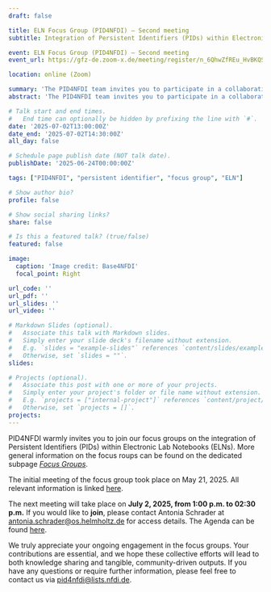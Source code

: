 ```yaml
---
draft: false

title: ELN Focus Group (PID4NFDI) – Second meeting
subtitle: Integration of Persistent Identifiers (PIDs) within Electronic Laboratory Notebooks (ELNs)

event: ELN Focus Group (PID4NFDI) – Second meeting
event_url: https://gfz-de.zoom-x.de/meeting/register/n_6QhwZfREu_HvBKQSFRCg 

location: online (Zoom)

summary: 'The PID4NFDI team invites you to participate in a collaborative initiative focused on the integration of Persistent Identifiers (PIDs) within ELNs and providing PID-related support.'
abstract: 'The PID4NFDI team invites you to participate in a collaborative initiative focused on the integration of Persistent Identifiers (PIDs) within ELNs and providing PID-related support.'

# Talk start and end times.
#   End time can optionally be hidden by prefixing the line with `#`.
date: '2025-07-02T13:00:00Z'
date_end: '2025-07-02T14:30:00Z'
all_day: false

# Schedule page publish date (NOT talk date).
publishDate: '2025-06-24T00:00:00Z'

tags: ["PID4NFDI", "persistent identifier", "focus group", "ELN"]

# Show author bio?
profile: false

# Show social sharing links?
share: false

# Is this a featured talk? (true/false)
featured: false

image:
  caption: 'Image credit: Base4NFDI'
  focal_point: Right

url_code: ''
url_pdf: ''
url_slides: ''
url_video: ''

# Markdown Slides (optional).
#   Associate this talk with Markdown slides.
#   Simply enter your slide deck's filename without extension.
#   E.g. `slides = "example-slides"` references `content/slides/example-slides.md`.
#   Otherwise, set `slides = ""`.
slides:

# Projects (optional).
#   Associate this post with one or more of your projects.
#   Simply enter your project's folder or file name without extension.
#   E.g. `projects = ["internal-project"]` references `content/project/deep-learning/index.md`.
#   Otherwise, set `projects = []`.
projects:
---
```


PID4NFDI warmly invites you to join our focus groups on the integration of Persistent Identifiers (PIDs) within Electronic Lab Notebooks (ELNs). More general information on the focus roups can be found on the dedicated subpage [*Focus Groups*](https://pid.services.base4nfdi.de/community/focus-groups/).

The initial meeting of the focus group took place on May 21, 2025. All relevant information is linked [here](https://pid.services.base4nfdi.de/events/2025-05-21-elnfocusgroup/).

The next meeting will take place on **July 2, 2025, from 1:00 p.m. to 02:30 p.m.** If you would like to **join**, please contact Antonia Schrader at antonia.schrader@os.helmholtz.de for access details.
The Agenda can be found  [here](https://docs.google.com/document/d/1iOF6Yn49oMtpk55EDokf5qyQANQBC-T6C0vGPdApqQw/edit?tab=t.0#heading=h.x1fywokciu4n).


We truly appreciate your ongoing engagement in the focus groups. Your contributions are essential, and we hope these collective efforts will lead to both knowledge sharing and tangible, community-driven outputs. If you have any questions or require further information, please feel free to contact us via pid4nfdi@lists.nfdi.de.
